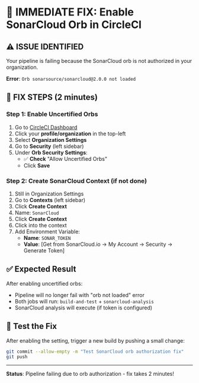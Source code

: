 # 🔧 IMMEDIATE FIX: Enable SonarCloud Orb in CircleCI

## ⚠️ **ISSUE IDENTIFIED**
Your pipeline is failing because the SonarCloud orb is not authorized in your organization.

**Error**: `Orb sonarsource/sonarcloud@2.0.0 not loaded`

## 🚀 **FIX STEPS (2 minutes)**

### Step 1: Enable Uncertified Orbs
1. Go to [CircleCI Dashboard](https://circleci.com/dashboard)
2. Click your **profile/organization** in the top-left
3. Select **Organization Settings**
4. Go to **Security** (left sidebar)
5. Under **Orb Security Settings**:
   - ✅ **Check** "Allow Uncertified Orbs"
   - Click **Save**

### Step 2: Create SonarCloud Context (if not done)
1. Still in Organization Settings
2. Go to **Contexts** (left sidebar)
3. Click **Create Context**
4. Name: `SonarCloud`
5. Click **Create Context**
6. Click into the context
7. Add Environment Variable:
   - **Name**: `SONAR_TOKEN`
   - **Value**: [Get from SonarCloud.io → My Account → Security → Generate Token]

## ✅ **Expected Result**
After enabling uncertified orbs:
- Pipeline will no longer fail with "orb not loaded" error
- Both jobs will run: `build-and-test` + `sonarcloud-analysis`
- SonarCloud analysis will execute (if token is configured)

## 🔄 **Test the Fix**
After enabling the setting, trigger a new build by pushing a small change:
```bash
git commit --allow-empty -m "Test SonarCloud orb authorization fix"
git push
```

---
**Status**: Pipeline failing due to orb authorization - fix takes 2 minutes!
